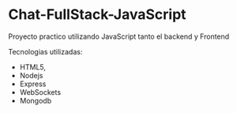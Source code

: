 # Chat-FullStack-JavaScript
Proyecto practico utilizando JavaScript tanto el backend y Frontend


Tecnologias utilizadas:
- HTML5, 
- Nodejs
- Express
- WebSockets
- Mongodb
